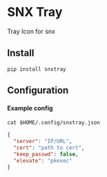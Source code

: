 # SNX Tray
Tray Icon for snx

## Install 
``pip install snxtray``

## Configuration 
#### Example config
`cat $HOME/.config/snxtray.json`
```json
{
  "server": "IP/URL",
  "cert": "path to cert",
  "keep_passwd": false,
  "elevate": "pkexec" 
}
```

